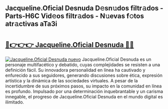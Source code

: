 ## Jacqueline.Oficial Desnuda D𝚎sn𝚞dos filtr𝚊dos - Parts-H6C Vid𝚎os filtr𝚊dos - N𝚞evas f𝚘tos atr𝚊ctivas aTa3i

# <h2><a href="http://mb1n7n.tromn.icu/?c=Jacqueline.Oficial+Desnuda">🔗👉👉👉 Jacqueline.Oficial Desnuda 🔗🔗</a></h2>

[![Jacqueline.Oficial Desnuda nuevo](https://i.imgur.com/pEAQMta.gif)](http://mb1n7n.tromn.icu/?c=Jacqueline.Oficial+Desnuda)
Jacqueline.Oficial Desnuda es un personaje multifacético y debatido, cuyas complejidades se resisten a una definición fácil.  Su innovadora personalidad en línea ha cautivado y enfurecido a sus seguidores, generando discusiones sobre ética, expresión artística y la dinámica de las sociedades virtuales. A pesar de la incertidumbre de sus próximos pasos, su impacto en la comunidad en línea es profundo. Impulsado por una determinación inquebrantable y un carisma innegable, el progreso de Jacqueline.Oficial Desnuda en el mundo digital es ilimitado.

